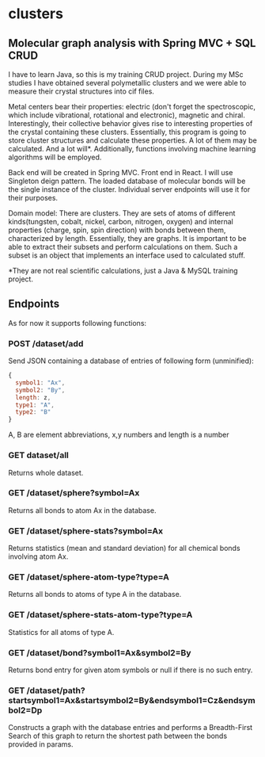 # clusters
## Molecular graph analysis with Spring MVC + SQL CRUD


I have to learn Java, so this is my training CRUD project.
During my MSc studies I have obtained several polymetallic clusters and we were able to measure their crystal structures into cif files.

Metal centers bear their properties: electric (don't forget the spectroscopic, which include vibrational, rotational and electronic), magnetic and chiral. Interestingly, their collective behavior gives rise to interesting properties of the crystal containing these clusters. Essentially, this program is going to store cluster structures and calculate these properties. A lot of them may be calculated. And a lot will*.
Additionally, functions involving machine learning algorithms will be employed.

Back end will be created in Spring MVC. Front end in React. I will use Singleton deign pattern. The loaded
database of molecular bonds will be the single instance of the cluster. Individual server endpoints will use it for their purposes.

Domain model:
There are clusters. They are sets of atoms of different kinds(tungsten, cobalt, nickel, carbon, nitrogen, oxygen) and internal properties (charge, spin, spin direction) with bonds between them, characterized by length. Essentially, they are graphs. It is important to be able to extract their subsets and perform calculations on them. Such a subset is an object that implements an interface used to calculated stuff.


*They are not real scientific calculations, just a Java & MySQL training project.


## Endpoints
As for now it supports following functions:
### POST /dataset/add
Send JSON containing a database of entries of following form (unminified):
```javascript
{
  symbol1: "Ax",
  symbol2: "By",
  length: z,
  type1: "A",
  type2: "B"
}
```

A, B are element abbreviations, x,y numbers and length is a number

### GET dataset/all
Returns whole dataset.

### GET /dataset/sphere?symbol=Ax
Returns all bonds to atom Ax in the database.

### GET /dataset/sphere-stats?symbol=Ax
Returns statistics (mean and standard deviation) for all chemical bonds involving atom Ax.

### GET /dataset/sphere-atom-type?type=A
Returns all bonds to atoms of type A in the database.

### GET /dataset/sphere-stats-atom-type?type=A
Statistics for all atoms of type A.

### GET /dataset/bond?symbol1=Ax&symbol2=By
Returns bond entry for given atom symbols or null if there is no such entry.

### GET /dataset/path?startsymbol1=Ax&startsymbol2=By&endsymbol1=Cz&endsymbol2=Dp
Constructs a graph with the database entries and performs a Breadth-First Search of this graph to return the shortest path between the bonds provided in params.

